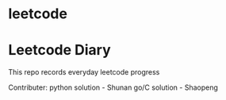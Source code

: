 # leetcode
# Leetcode Diary

This repo records everyday leetcode progress

Contributer:
python solution - Shunan
go/C solution - Shaopeng
